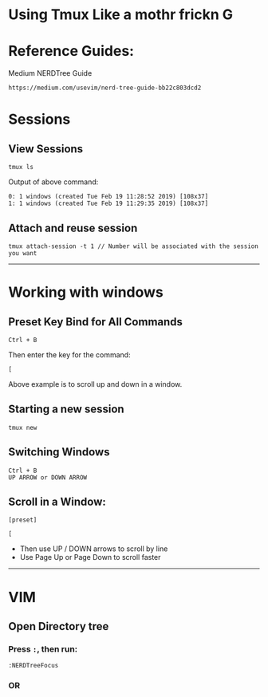 # Using Tmux Like a mothr frickn G

# Reference Guides:
Medium NERDTree Guide
```
https://medium.com/usevim/nerd-tree-guide-bb22c803dcd2
```

# Sessions
## View Sessions
```
tmux ls
```

Output of above command:
```
0: 1 windows (created Tue Feb 19 11:28:52 2019) [108x37]
1: 1 windows (created Tue Feb 19 11:29:35 2019) [108x37]
```

## Attach and reuse session
```
tmux attach-session -t 1 // Number will be associated with the session you want
```


----

# Working with windows
## Preset Key Bind for All Commands
```
Ctrl + B
```
Then enter the key for the command:
```
[
```
Above example is to scroll up and down in a window.

## Starting a new session
```
tmux new
```

## Switching Windows
```
Ctrl + B
UP ARROW or DOWN ARROW
```

## Scroll in a Window:
```
[preset]
```
```
[
```
- Then use UP / DOWN arrows to scroll by line
- Use Page Up or Page Down to scroll faster

----

# VIM

## Open Directory tree
### Press `:`, then run:
```
:NERDTreeFocus
```

### OR






<!-- Emulator: iTerm2
Multiplexer: tmux
Shell: zsh
EDITOR: vim
VISUAL: vim

tmux
-- `tmux-sensible`: Some basic useful configs
-- `tpm`: plugin manager for tmux

vim
-- pathogen: plugin manager for vim
-- NERDTree: visual directory tree
-- tagbar: IDE-style ctags -->
